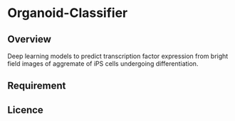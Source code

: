 # Organoid-Classifier

## Overview
Deep learning models to predict transcription factor expression from bright field images of aggremate of iPS cells undergoing differentiation. 


## Requirement




## Licence


